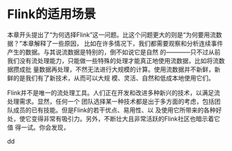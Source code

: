 Flink的适用场景
================================================================================
本章开头提出了“为何选择Flink”这一问题。比这个问题更大的则是“为何要用流数据？”本章解释了一些原因，
比如在许多情况下，我们都需要观察和分析连续事件产生的数据。与其说流数据是特别的，倒不如说它是自然
的————只不过从前我们没有流处理能力，只能做一些特殊的处理才能真正地使用流数据，比如将流数据攒成批
量数据再处理，不然无法进行大规模的计算。使用流数据并不新鲜，新鲜的是我们有了新技术，从而可以大规
模、灵活、自然和低成本地使用它们。

Flink并不是唯一的流处理工具。人们正在开发和改进多种新兴的技术，以满足流处理需求。显然，任何一个
团队选择某一种技术都是出于多方面的考虑，包括团队成员的已有技能。但是Flink的若干优点、易用性、以
及使用它所带来的各种好处，使它变得非常有吸引力。另外，不断壮大且非常活跃的Flink社区也暗示着它值
得一试。你会发现，

































dd
